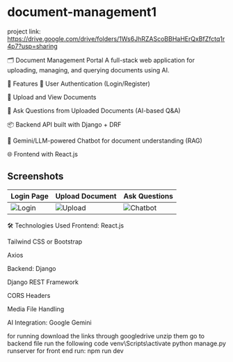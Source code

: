 # document-management1
project link:
https://drive.google.com/drive/folders/1Ws6JhRZAScoBBHaHErQxBfZfctq1r4p7?usp=sharing


🗂️ Document Management Portal
A full-stack web application for uploading, managing, and querying documents using AI.

📌 Features
🔐 User Authentication (Login/Register)

📁 Upload and View Documents

🤖 Ask Questions from Uploaded Documents (AI-based Q&A)

📦 Backend API built with Django + DRF

💬 Gemini/LLM-powered Chatbot for document understanding (RAG)

🌐 Frontend with React.js

## Screenshots

| Login Page                                                                                                                           | Upload Document                                                                                                                      | Ask Questions                                                                                                                         |
|--------------------------------------------------------------------------------------------------------------------------------------|--------------------------------------------------------------------------------------------------------------------------------------|--------------------------------------------------------------------------------------------------------------------------------------|
| ![Login](https://drive.google.com/uc?export=view&id=1JtMYaM8XF37Lnutmr-jegksV-zsoj_g7)                                               | ![Upload](https://drive.google.com/uc?export=view&id=1BpRN1ShVUMgbfoH2IvFt4H7GMEA3xqW9)                                               | ![Chatbot](https://drive.google.com/file/d/10VRQm0-hD9SjcFyDPC3j6udK-X9MOlO0)                                             |


🛠️ Technologies Used
Frontend:
React.js

Tailwind CSS or Bootstrap

Axios

Backend:
Django

Django REST Framework

CORS Headers

Media File Handling

AI Integration:
Google Gemini 

for running 
download the links through googledrive unzip them
go to backend file 
run the following code
 venv\Scripts\activate
 python manage.py runserver
for front end 
run:
  npm run dev






